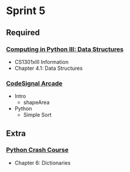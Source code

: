 # Sprint 5

## Required

### [Computing in Python III: Data Structures](https://www.edx.org/v2/course/computing-in-python-iii-data-structures-2)

- CS1301xIII Information
- Chapter 4.1: Data Structures

### [CodeSignal Arcade](https://app.codesignal.com/arcade)

- Intro
  - shapeArea
- Python
  - Simple Sort

## Extra

### [Python Crash Course](https://github.com/ehmatthes/pcc)

- Chapter 6: Dictionaries

